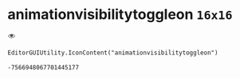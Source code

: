 # animationvisibilitytoggleon `16x16`
<img src="/img/animationvisibilitytoggleon.png" width=16 height=16>

``` CSharp
EditorGUIUtility.IconContent("animationvisibilitytoggleon")
```
```
-7566948067701445177
```
